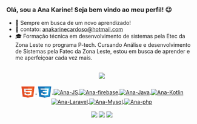 ### Olá, sou a Ana Karine! Seja bem vindo ao meu perfil! 😉

- 🔭 Sempre em busca de um novo aprendizado!
- 📩 contato: anakarinecardoso@hotmail.com
- 🎓 Formação técnica em desenvolvimento de sistemas pela Etec da Zona Leste no programa P-tech. Cursando Análise e desenvolvimento de Sistemas pela Fatec da Zona Leste, estou em busca de aprender e me aperfeiçoar cada vez mais.
<br>
<div align="center">
  <a href="https://github.com/AnaKarineBC">
  <img height="180em" src="https://github-readme-stats.vercel.app/api?username=AnaKarineBC&show_icons=true&theme=midnight-purple&include_all_commits=true&count_private=true"/>
    <div style="display: inline_block"><br>
      <img align="center" alt="Ana-HTML" height="30" width="40" src="https://raw.githubusercontent.com/devicons/devicon/master/icons/html5/html5-original.svg">
      <img align="center" alt="Ana-CSS" height="30" width="40" src="https://raw.githubusercontent.com/devicons/devicon/master/icons/css3/css3-original.svg">
      <img align="center" alt="Ana-JS" height="30" width="40" src="https://cdn.jsdelivr.net/gh/devicons/devicon/icons/javascript/javascript-original.svg" />
      <img align="center" alt="Ana-firebase" height="30" width="40" src="https://cdn.jsdelivr.net/gh/devicons/devicon/icons/firebase/firebase-plain.svg" />
      <img align="center" alt="Ana-Java" height="30" width="40" src="https://cdn.jsdelivr.net/gh/devicons/devicon/icons/java/java-original.svg" />
      <img align="center" alt="Ana-Kotlin" height="30" width="40" src="https://cdn.jsdelivr.net/gh/devicons/devicon/icons/kotlin/kotlin-original.svg" />
      <img align="center" alt="Ana-Laravel" height="30" width="40" src="https://cdn.jsdelivr.net/gh/devicons/devicon/icons/laravel/laravel-plain.svg" />
      <img align="center" alt="Ana-Mysql" height="30" width="40" src="https://cdn.jsdelivr.net/gh/devicons/devicon/icons/mysql/mysql-original.svg" />
      <img align="center" alt="Ana-php" height="30" width="40" src="https://cdn.jsdelivr.net/gh/devicons/devicon/icons/php/php-original.svg" />
    </div>
    <br>
    <div> 
  <a href="https://www.instagram.com/aninha_bfm/" target="_blank"><img src="https://img.shields.io/badge/-Instagram-%23E4405F?style=for-the-badge&logo=instagram&logoColor=white" target="_blank"></a>
  <a href = "mailto:anakarinecadoso@gmail.com"><img src="https://img.shields.io/badge/-Gmail-%23333?style=for-the-badge&logo=gmail&logoColor=white" target="_blank"></a>
  <a href="https://www.linkedin.com/in/ana-karine-bomfim-cardoso-413473214/" target="_blank"><img src="https://img.shields.io/badge/-LinkedIn-%230077B5?style=for-the-badge&logo=linkedin&logoColor=white" target="_blank"></a> 
  </div>
</div>
